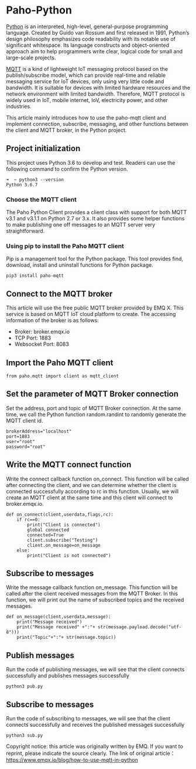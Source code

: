 # Paho-Python
[Python](https://www.python.org/) is an interpreted, high-level, general-purpose programming language. Created by Guido van Rossum and first released in 1991, Python’s design philosophy emphasizes code readability with its notable use of significant whitespace. Its language constructs and object-oriented approach aim to help programmers write clear, logical code for small and large-scale projects. 
 
[MQTT](https://www.emqx.io/mqtt) is a kind of lightweight IoT messaging protocol based on the publish/subscribe model, which can provide real-time and reliable messaging service for IoT devices, only using very little code and bandwidth. It is suitable for devices with limited hardware resources and the network environment with limited bandwidth. Therefore, MQTT protocol is widely used in IoT, mobile internet, IoV, electricity power, and other industries.

This article mainly introduces how to use the paho-mqtt client and implement connection, subscribe, messaging, and other functions between the client and MQTT broker, in the Python project.

## Project initialization
This project uses Python 3.6 to develop and test. Readers can use the following command to confirm the Python version. 

```
➜  ~ python3 --version
Python 3.6.7
```
      
### Choose the MQTT client
The Paho Python Client provides a client class with support for both MQTT v3.1 and v3.1.1 on Python 2.7 or 3.x. It also provides some helper functions to make publishing one off messages to an MQTT server very straightforward.

### Using pip to install the Paho MQTT client
Pip is a management tool for the Python package. This tool provides find, download, install and uninstall functions for Python package.
```
pip3 install paho-mqtt
```
## Connect to the MQTT broker
This article will use the free public MQTT broker provided by EMQ X. This service is based on MQTT IoT cloud platform to create. The accessing information of the broker is as follows:

+ Broker: broker.emqx.io
+ TCP Port: 1883
+ Websocket Port: 8083

## Import the Paho MQTT client
```
from paho.mqtt import client as mqtt_client
```

## Set the parameter of MQTT Broker connection
Set the address, port and topic of MQTT Broker connection. At the same time, we call the Python function random.randint to randomly generate the MQTT client id.
```
brokerAddress="localhost"
port=1883
user="root"
password="root"
```
## Write the MQTT connect function
Write the connect callback function on_connect. This function will be called after connecting the client, and we can determine whether the client is connected successfully according to rc in this function. Usually, we will create an MQTT client at the same time and this client will connect to broker.emqx.io.

```
def on_connect(client,userdata,flags,rc):
    if rc==0:
        print("Client is connected")
        global connected
        connected=True
        client.subscribe("Testing")
        client.on_message=on_message
    else:
        print("Client is not connected")
```

## Subscribe to messages
Write the message callback function on_message. This function will be called after the client received messages from the MQTT Broker. In this function, we will print out the name of subscribed topics and the received messages.

```
def on_message(client,userdata,message):
    print("Message received")
    print("Message received" +":"+ str(message.payload.decode("utf-8")))
    print("Topic"+":"+ str(message.topic))
```
## Publish messages
Run the code of publishing messages, we will see that the client connects successfully and publishes messages successfully
```
python3 pub.py
```
## Subscribe to messages
Run the code of subscribing to messages, we will see that the client connects successfully and receives the published messages successfully
```
python3 sub.py
```
Copyright notice: this article was originally written by EMQ. If you want to reprint, please indicate the source clearly. The link of original article：https://www.emqx.io/blog/how-to-use-mqtt-in-python

